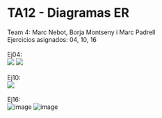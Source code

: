# TA12 - Diagramas ER
Team 4: Marc Nebot, Borja Montseny i Marc Padrell
<br>
Ejercicios asignados: 04, 10, 16 <br>
<br>
Ej04: <br>
<img src="https://cdn.discordapp.com/attachments/959500501957877760/966295185266991134/unknown.png">
<img src="https://cdn.discordapp.com/attachments/959500501957877760/966605328827420712/unknown.png">
<br><br>
Ej10: <br>
<img src="https://cdn.discordapp.com/attachments/665624216586158100/966368321136099398/UD12-Ejercicio_4.drawio.png">
<br><br>
Ej16: <br>
![image](https://user-images.githubusercontent.com/103039613/164343445-79358ed2-0add-4427-a67e-f03d2309e3f0.png)
![image](https://user-images.githubusercontent.com/103039613/164405181-52be24f1-cbfd-4334-b8d0-682a6250b66e.png)

